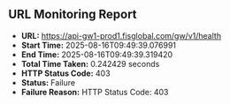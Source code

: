 ## URL Monitoring Report

- **URL:** https://api-gw1-prod1.fisglobal.com/gw/v1/health
- **Start Time:** 2025-08-16T09:49:39.076991
- **End Time:** 2025-08-16T09:49:39.319420
- **Total Time Taken:** 0.242429 seconds
- **HTTP Status Code:** 403
- **Status:** Failure
- **Failure Reason:** HTTP Status Code: 403
